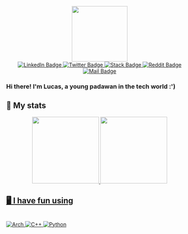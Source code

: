 <div id="header" align="center">
  <img src="https://media.giphy.com/media/YPJ5gi3MZzSjhtQTIk/giphy.gif" width="150"/>
</div>

<div id="badges" align="center">
  <a href="https://www.linkedin.com/in/luk3rr">
    <img src="https://img.shields.io/badge/LinkedIn-blue?style=for-the-badge&logo=linkedin&logoColor=white" alt="LinkedIn Badge"/>
  </a>
  <a href="https://twitter.com/luk3rr">
    <img src="https://img.shields.io/badge/Twitter-blue?style=for-the-badge&logo=twitter&logoColor=white" alt="Twitter Badge"/>
  </a>

  <a href="https://pt.stackoverflow.com/users/291702/luk3rr">
     <img src="https://img.shields.io/badge/Stack_Overflow-FE7A16?style=for-the-badge&logo=stack-overflow&logoColor=white" alt="Stack Badge">	
  </a>
  <a href="https://www.reddit.com/u/luk3rr/">
     <img src="https://img.shields.io/badge/Reddit-%23FF4500.svg?style=for-the-badge&logo=Reddit&logoColor=white" alt="Reddit Badge">	
  </a>
    <a href = "mailto:luk3rr@gmail.com">
    <img src="https://img.shields.io/badge/-Gmail-%23333?style=for-the-badge&logo=gmail&logoColor=white" alt="Mail Badge">
  </a>
</div>
 

<h3>
  Hi there! I'm Lucas, a young padawan in the tech world :')
</h3>

##

<h2> 🚀 My stats </h2>
<div align="center">
  <a href="https://github.com/luk3rr">
  <img height="180em" src="https://github-readme-stats.vercel.app/api?username=luk3rr&show_icons=true&theme=github_dark&include_all_commits=true&count_private=false"/>
  <img height="180em" src="https://github-readme-stats.vercel.app/api/top-langs/?username=luk3rr&layout=compact&langs_count=7&theme=github_dark"/>
</div>

<h2> 🖥️ I have fun using </h2>
<div id="enjoy" style="display: inline_block"><br>
  <img src="https://img.shields.io/badge/Arch%20Linux-1793D1?style=for-the-badge&logo=Arch-linux&logoColor=white" alt="Arch">
  <img src="https://img.shields.io/badge/c++-%2300599C.svg?style=for-the-badge&logo=c%2B%2B&logoColor=white" alt="C++">
  <img src="https://img.shields.io/badge/Python-14354C?style=for-the-badge&logo=python&logoColor=white" alt="Python">
</div>

